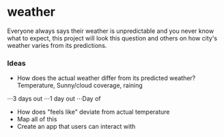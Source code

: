 # weather

Everyone always says their weather is unpredictable and you never know what to expect, this project will look this question and others on how city's weather varies from its predictions. 


### Ideas

+ How does the actual weather differ from its predicted weather? Temperature, Sunny/cloud coverage, raining

 ⋅⋅⋅3 days out
 ⋅⋅⋅1 day out
 ⋅⋅⋅Day of

+ How does "feels like" deviate from actual temperature 
+ Map all of this 
+ Create an app that users can interact with
